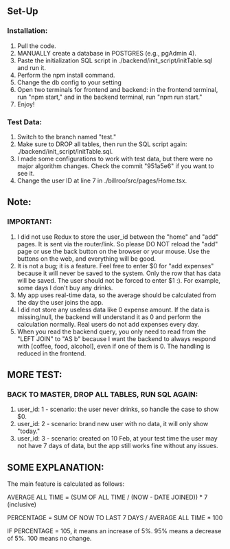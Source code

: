 ## Set-Up

### Installation:
1) Pull the code.
2) MANUALLY create a database in POSTGRES (e.g., pgAdmin 4).
3) Paste the initialization SQL script in ./backend/init_script/initTable.sql and run it.
4) Perform the npm install command.
5) Change the db config to your setting
6) Open two terminals for frontend and backend: in the frontend terminal, run "npm start," and in the backend terminal, run "npm run start."
7) Enjoy!

### Test Data:
1) Switch to the branch named "test."
2) Make sure to DROP all tables, then run the SQL script again: ./backend/init_script/initTable.sql.
3) I made some configurations to work with test data, but there were no major algorithm changes. Check the commit "951a5e6" if you want to see it.
4) Change the user ID at line 7 in ./billroo/src/pages/Home.tsx.

## Note:
### IMPORTANT:
1) I did not use Redux to store the user_id between the "home" and "add" pages. It is sent via the router/link. So please DO NOT reload the "add" page or use the back button on the browser or your mouse. Use the buttons on the web, and everything will be good.
2) It is not a bug; it is a feature. Feel free to enter $0 for "add expenses" because it will never be saved to the system. Only the row that has data will be saved. The user should not be forced to enter $1 :). For example, some days I don't buy any drinks.
3) My app uses real-time data, so the average should be calculated from the day the user joins the app.
4) I did not store any useless data like 0 expense amount. If the data is missing/null, the backend will understand it as 0 and perform the calculation normally. Real users do not add expenses every day.
5) When you read the backend query, you only need to read from the "LEFT JOIN" to "AS b" because I want the backend to always respond with [coffee, food, alcohol], even if one of them is 0. The handling is reduced in the frontend.

## MORE TEST:
### BACK TO MASTER, DROP ALL TABLES, RUN SQL AGAIN:
1) user_id: 1 - scenario: the user never drinks, so handle the case to show $0.
2) user_id: 2 - scenario: brand new user with no data, it will only show "today."
3) user_id: 3 - scenario: created on 10 Feb, at your test time the user may not have 7 days of data, but the app still works fine without any issues.

## SOME EXPLANATION:
The main feature is calculated as follows:

AVERAGE ALL TIME = (SUM OF ALL TIME / (NOW - DATE JOINED)) * 7 (inclusive)

PERCENTAGE = SUM OF NOW TO LAST 7 DAYS / AVERAGE ALL TIME * 100

IF PERCENTAGE = 105, it means an increase of 5%. 95% means a decrease of 5%. 100 means no change.




